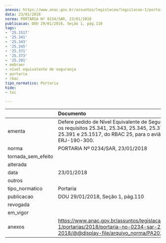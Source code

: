 ```yaml
---
anexos: https://www.anac.gov.br/assuntos/legislacao/legislacao-1/portarias/2018/portaria-no-0234-sar-23-01-2018/@@display-file/arquivo_norma/PA2018-0234.pdf
data: 23/01/2018
norma: PORTARIA Nº 0234/SAR, 23/01/2018
publicacao: DOU 29/01/2018, Seção 1, pág.110
tags:
- '25.1517'
- '25.341'
- '25.343'
- '25.345'
- '25.371'
- '25.373'
- '25.391'
- embraer
- nível equivalente de segurança
- portaria
- rbac
tipo_normatico: Portaria
hide: 
- toc 
 
---
```


|                    | Documento                                                                                                                                                                  |
|:-------------------|:---------------------------------------------------------------------------------------------------------------------------------------------------------------------------|
| ementa             | Defere pedido de Nível Equivalente de Segurança para os requisitos 25.341, 25.343, 25.345, 25.371, 25.373, 25.391 e 25.1517, do RBAC 25, para o avião Embraer ERJ-190-300. |
| norma              | PORTARIA Nº 0234/SAR, 23/01/2018                                                                                                                                           |
| tornada_sem_efeito |                                                                                                                                                                            |
| alterada           |                                                                                                                                                                            |
| data               | 23/01/2018                                                                                                                                                                 |
| outros             |                                                                                                                                                                            |
| tipo_normatico     | Portaria                                                                                                                                                                   |
| publicacao         | DOU 29/01/2018, Seção 1, pág.110                                                                                                                                           |
| revogada           |                                                                                                                                                                            |
| em_vigor           |                                                                                                                                                                            |
| anexos             | https://www.anac.gov.br/assuntos/legislacao/legislacao-1/portarias/2018/portaria-no-0234-sar-23-01-2018/@@display-file/arquivo_norma/PA2018-0234.pdf                       |